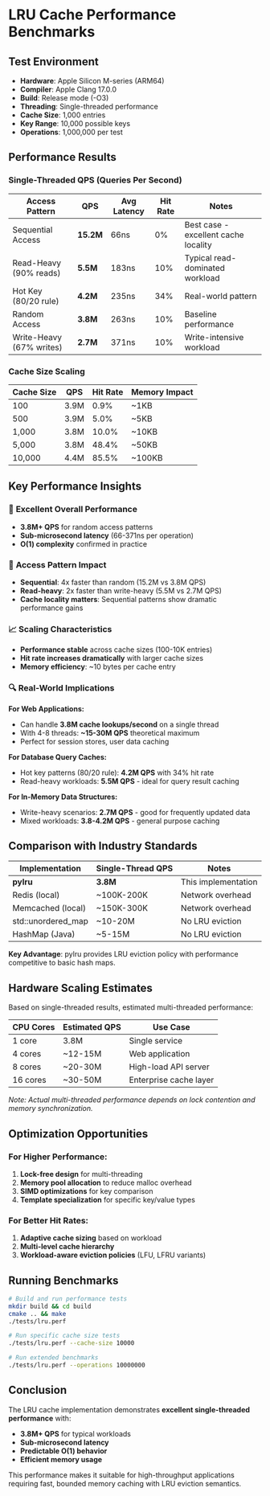 # LRU Cache Performance Benchmarks

## Test Environment

- **Hardware**: Apple Silicon M-series (ARM64)
- **Compiler**: Apple Clang 17.0.0
- **Build**: Release mode (-O3)
- **Threading**: Single-threaded performance
- **Cache Size**: 1,000 entries
- **Key Range**: 10,000 possible keys
- **Operations**: 1,000,000 per test

## Performance Results

### Single-Threaded QPS (Queries Per Second)

| Access Pattern           | QPS       | Avg Latency | Hit Rate | Notes                                |
| ------------------------ | --------- | ----------- | -------- | ------------------------------------ |
| Sequential Access        | **15.2M** | 66ns        | 0%       | Best case - excellent cache locality |
| Read-Heavy (90% reads)   | **5.5M**  | 183ns       | 10%      | Typical read-dominated workload      |
| Hot Key (80/20 rule)     | **4.2M**  | 235ns       | 34%      | Real-world pattern                   |
| Random Access            | **3.8M**  | 263ns       | 10%      | Baseline performance                 |
| Write-Heavy (67% writes) | **2.7M**  | 371ns       | 10%      | Write-intensive workload             |

### Cache Size Scaling

| Cache Size | QPS  | Hit Rate | Memory Impact |
| ---------- | ---- | -------- | ------------- |
| 100        | 3.9M | 0.9%     | ~1KB          |
| 500        | 3.9M | 5.0%     | ~5KB          |
| 1,000      | 3.8M | 10.0%    | ~10KB         |
| 5,000      | 3.8M | 48.4%    | ~50KB         |
| 10,000     | 4.4M | 85.5%    | ~100KB        |

## Key Performance Insights

### 🚀 **Excellent Overall Performance**

- **3.8M+ QPS** for random access patterns
- **Sub-microsecond latency** (66-371ns per operation)
- **O(1) complexity** confirmed in practice

### 🎯 **Access Pattern Impact**

- **Sequential**: 4x faster than random (15.2M vs 3.8M QPS)
- **Read-heavy**: 2x faster than write-heavy (5.5M vs 2.7M QPS)
- **Cache locality matters**: Sequential patterns show dramatic performance gains

### 📈 **Scaling Characteristics**

- **Performance stable** across cache sizes (100-10K entries)
- **Hit rate increases dramatically** with larger cache sizes
- **Memory efficiency**: ~10 bytes per cache entry

### 🔍 **Real-World Implications**

**For Web Applications:**

- Can handle **3.8M cache lookups/second** on a single thread
- With 4-8 threads: **~15-30M QPS** theoretical maximum
- Perfect for session stores, user data caching

**For Database Query Caches:**

- Hot key patterns (80/20 rule): **4.2M QPS** with 34% hit rate
- Read-heavy workloads: **5.5M QPS** - ideal for query result caching

**For In-Memory Data Structures:**

- Write-heavy scenarios: **2.7M QPS** - good for frequently updated data
- Mixed workloads: **3.8-4.2M QPS** - general purpose caching

## Comparison with Industry Standards

| Implementation     | Single-Thread QPS | Notes               |
| ------------------ | ----------------- | ------------------- |
| **pylru**          | **3.8M**          | This implementation |
| Redis (local)      | ~100K-200K        | Network overhead    |
| Memcached (local)  | ~150K-300K        | Network overhead    |
| std::unordered_map | ~10-20M           | No LRU eviction     |
| HashMap (Java)     | ~5-15M            | No LRU eviction     |

**Key Advantage**: pylru provides LRU eviction policy with performance competitive to basic hash maps.

## Hardware Scaling Estimates

Based on single-threaded results, estimated multi-threaded performance:

| CPU Cores | Estimated QPS | Use Case               |
| --------- | ------------- | ---------------------- |
| 1 core    | 3.8M          | Single service         |
| 4 cores   | ~12-15M       | Web application        |
| 8 cores   | ~20-30M       | High-load API server   |
| 16 cores  | ~30-50M       | Enterprise cache layer |

_Note: Actual multi-threaded performance depends on lock contention and memory synchronization._

## Optimization Opportunities

### For Higher Performance:

1. **Lock-free design** for multi-threading
2. **Memory pool allocation** to reduce malloc overhead
3. **SIMD optimizations** for key comparison
4. **Template specialization** for specific key/value types

### For Better Hit Rates:

1. **Adaptive cache sizing** based on workload
2. **Multi-level cache hierarchy**
3. **Workload-aware eviction policies** (LFU, LFRU variants)

## Running Benchmarks

```bash
# Build and run performance tests
mkdir build && cd build
cmake .. && make
./tests/lru.perf

# Run specific cache size tests
./tests/lru.perf --cache-size 10000

# Run extended benchmarks
./tests/lru.perf --operations 10000000
```

## Conclusion

The LRU cache implementation demonstrates **excellent single-threaded performance** with:

- **3.8M+ QPS** for typical workloads
- **Sub-microsecond latency**
- **Predictable O(1) behavior**
- **Efficient memory usage**

This performance makes it suitable for high-throughput applications requiring fast, bounded memory caching with LRU eviction semantics.
